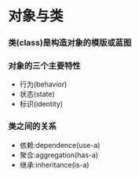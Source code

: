 # 对象与类

### 类(class)是构造对象的模版或蓝图

### 对象的三个主要特性
* 行为(behavior) 
* 状态(state)
* 标识(identity)

### 类之间的关系
* 依赖:dependence(use-a)
* 聚合:aggregation(has-a)
* 继承:inheritance(is-a)

